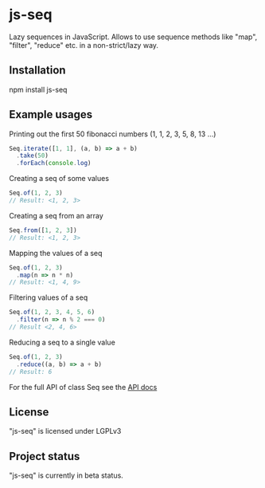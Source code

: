 # js-seq
Lazy sequences in JavaScript.
Allows to use sequence methods like "map", "filter", "reduce" etc. in a non-strict/lazy way.


## Installation

npm install js-seq

## Example usages

Printing out the first 50 fibonacci numbers (1, 1, 2, 3, 5, 8, 13 ...)

```javascript
Seq.iterate([1, 1], (a, b) => a + b)
  .take(50)
  .forEach(console.log)
```

Creating a seq of some values

```javascript
Seq.of(1, 2, 3)
// Result: <1, 2, 3>
```

Creating a seq from an array

```javascript
Seq.from([1, 2, 3])
// Result: <1, 2, 3>
```

Mapping the values of a seq

```javascript
Seq.of(1, 2, 3)
  .map(n => n * n)
// Result: <1, 4, 9>
```

Filtering values of a seq

```javascript
Seq.of(1, 2, 3, 4, 5, 6)
  .filter(n => n % 2 === 0)
// Result <2, 4, 6>
```

Reducing a seq to a single value

```javascript
Seq.of(1, 2, 3)
  .reduce((a, b) => a + b)
// Result: 6
```

For the full API of class Seq see the [API docs](https://unpkg.com/js-seq@0.0.6/dist/docs/api/classes/seq.html)


## License

"js-seq" is licensed under LGPLv3

## Project status

"js-seq" is currently in beta status.